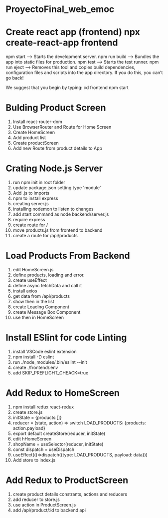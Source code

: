 # ProyectoFinal_web_emoc

# Create react app (frontend) npx create-react-app frontend

npm start --> Starts the development server.
npm run build --> Bundles the app into static files for production.
npm test --> Starts the test runner.
npm run eject --> Removes this tool and copies build dependencies, configuration files and scripts into the app directory. If you do this, you can’t go back!

We suggest that you begin by typing:
cd frontend
npm start

# Bulding Product Screen

1. Install react-router-dom
2. Use BrowserRouter and Route for Home Screen
3. Create HomeScreen
4. Add product list
5. Create productScreen
6. Add new Route from product details to App

# Crating Node.js Server

1. run npm init in root folder
2. update package.json setting type 'module'
3. Add .js to imports
4. npm to install express
5. creating server.js
6. installing nodemon to listen to changes
7. add start command as node backend/server.js
8. require express
9. create route for /
10. move products.js from frontend to backend
11. create a route for /api/products

# Load Products From Backend

1. edit HomeScreen.js
2. define products, loading and error.
3. create useEffect
4. define async fetchData and call it
5. install axios
6. get data from /api/products
7. show then in the list
8. create Loading Component
9. create Message Box Component
10. use then in HomeScreen

# Install ESlint for code Linting

1. install VSCode eslint extension
2. npm install -D eslint
3. run ./node_modules/.bin/eslint --init
4. create ./frontend/.env
5. add SKIP_PREFLIGHT_CHEACK=true

# Add Redux to HomeScreen

1. npm install redux react-redux
2. create store.js
3. initState = {products:[]}
4. reducer = (state, action) => switch LOAD_PRODUCTS: {products: action.payload}
5. export default createStore(reducer, initState)
6. edit hHomeScreen
7. shopName = useSelector(reducer, initState)
8. const dispatch = useDispatch
9. useEffect(()=>dispatch({type: LOAD_PRODUCTS, payload: data}))
10. Add store to index.js

# Add Redux to ProductScreen

1. create product details constrants, actions and reducers
2. add reducer to store.js
3. use action in ProductScreen.js
4. add /api/product/:id to backend api